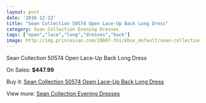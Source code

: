 ```yaml
---
layout: post
date: '2016-12-22'
title: "Sean Collection 50574 Open Lace-Up Back Long Dress"
category: Sean Collection Evening Dresses
tags: ["open","lace","long","dresses","back"]
image: http://img.princessan.com/28607-thickbox_default/sean-collection-50574-open-lace-up-back-long-dress.jpg
---
```

Sean Collection 50574 Open Lace-Up Back Long Dress

On Sales: **$447.99**
<a href="https://www.princessan.com/en/13018-sean-collection-50574-open-lace-up-back-long-dress.html"><amp-img layout="responsive" width="600" height="600" src="//img.princessan.com/28607-thickbox_default/sean-collection-50574-open-lace-up-back-long-dress.jpg" alt="Sean Collection 50574 Open Lace-Up Back Long Dress 0" /></a>

Buy it: [Sean Collection 50574 Open Lace-Up Back Long Dress](https://www.princessan.com/en/13018-sean-collection-50574-open-lace-up-back-long-dress.html "Sean Collection 50574 Open Lace-Up Back Long Dress")

View more: [Sean Collection Evening Dresses](https://www.princessan.com/en/94- "Sean Collection Evening Dresses")